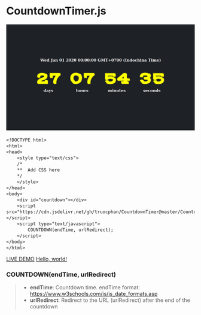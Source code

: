 # CountdownTimer.js

<img src="https://raw.githubusercontent.com/truocphan/CountdownTimer/master/CountdownTimer%202020-01-01%2000-00-00.png">

```
<!DOCTYPE html>
<html>
<head>
	<style type="text/css">
	/*
	**	Add CSS here
	*/
	</style>
</head>
<body>
	<div id="countdown"></div>
	<script src="https://cdn.jsdelivr.net/gh/truocphan/CountdownTimer@master/CountdownTimer.js"></script>
	<script type="text/javascript">
		COUNTDOWN(endTime, urlRedirect);
	</script>
</body>
</html>
```

[LIVE DEMO](https://truocphan.github.io/CountdownTimer.html)
<a href="https://truocphan.github.io/CountdownTimer.html" target="_blank">Hello, world!</a>

### COUNTDOWN(endTime, urlRedirect)
> - **endTime**: Countdown time. endTime format: https://www.w3schools.com/js/js_date_formats.asp
> - **urlRedirect**: Redirect to the URL (urlRedirect) after the end of the countdown
